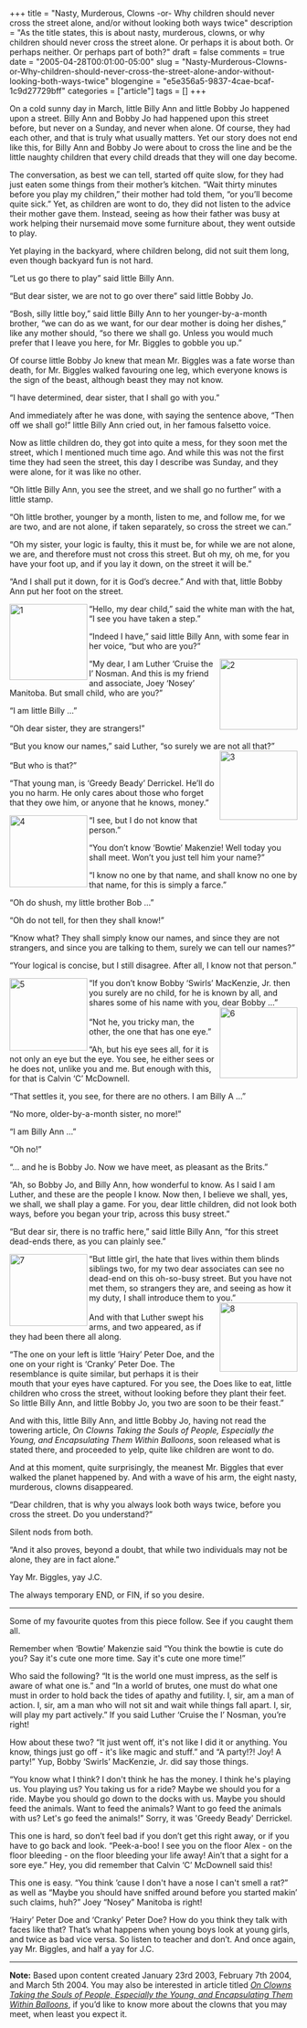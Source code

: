 +++
title = "Nasty, Murderous, Clowns -or- Why children should never cross the street alone, and/or without looking both ways twice"
description = "As the title states, this is about nasty, murderous, clowns, or why children should never cross the street alone. Or perhaps it is about both. Or perhaps neither. Or perhaps part of both?"
draft = false
comments = true
date = "2005-04-28T00:01:00-05:00"
slug = "Nasty-Murderous-Clowns-or-Why-children-should-never-cross-the-street-alone-andor-without-looking-both-ways-twice"
blogengine = "e5e356a5-9837-4cae-bcaf-1c9d27729bff"
categories = ["article"]
tags = []
+++

<p>
On a cold sunny day in March, little Billy Ann and little Bobby Jo happened upon a street. Billy Ann and Bobby Jo had happened upon this street before, but never on a Sunday, and never when alone. Of course, they had each other, and that is truly what usually matters. Yet our story does not end like this, for Billy Ann and Bobby Jo were about to cross the line and be the little naughty children that every child dreads that they will one day become.
</p>
<!--more-->
<p>
The conversation, as best we can tell, started off quite slow, for they had just eaten some things from their mother&rsquo;s kitchen. &ldquo;Wait thirty minutes before you play my children,&rdquo; their mother had told them, &ldquo;or you&rsquo;ll become quite sick.&rdquo; Yet, as children are wont to do, they did not listen to the advice their mother gave them. Instead, seeing as how their father was busy at work helping their nursemaid move some furniture about, they went outside to play.
</p>
<p>
Yet playing in the backyard, where children belong, did not suit them long, even though backyard fun is not hard.
</p>
<p>
&ldquo;Let us go there to play&rdquo; said little Billy Ann.
</p>
<p>
&ldquo;But dear sister, we are not to go over there&rdquo; said little Bobby Jo.
</p>
<p>
&ldquo;Bosh, silly little boy,&rdquo; said little Billy Ann to her younger-by-a-month brother, &ldquo;we can do as we want, for our dear mother is doing her dishes,&rdquo; like any mother should, &ldquo;so there we shall go. Unless you would much prefer that I leave you here, for Mr. Biggles to gobble you up.&rdquo;
</p>
<p>
Of course little Bobby Jo knew that mean Mr. Biggles was a fate worse than death, for Mr. Biggles walked favouring one leg, which everyone knows is the sign of the beast, although beast they may not know.
</p>
<p>
&ldquo;I have determined, dear sister, that I shall go with you.&rdquo;
</p>
<p>
And immediately after he was done, with saying the sentence above, &ldquo;Then off we shall go!&rdquo; little Billy Ann cried out, in her famous falsetto voice.
</p>
<p>
Now as little children do, they got into quite a mess, for they soon met the street, which I mentioned much time ago. And while this was not the first time they had seen the street, this day I describe was Sunday, and they were alone, for it was like no other.
</p>
<p>
&ldquo;Oh little Billy Ann, you see the street, and we shall go no further&rdquo; with a little stamp.
</p>
<p>
&ldquo;Oh little brother, younger by a month, listen to me, and follow me, for we are two, and are not alone, if taken separately, so cross the street we can.&rdquo;
</p>
<p>
&ldquo;Oh my sister, your logic is faulty, this it must be, for while we are not alone, we are, and therefore must not cross this street. But oh my, oh me, for you have your foot up, and if you lay it down, on the street it will be.&rdquo;
</p>
<p>
&ldquo;And I shall put it down, for it is God&rsquo;s decree.&rdquo; And with that, little Bobby Ann put her foot on the street.
</p>
<p>
<img style="width: 136px; height: 133px" src="http://strivinglife.com/files/images/254_clip_image002.jpg" alt="1" align="left" /> &ldquo;Hello, my dear child,&rdquo; said the white man with the hat, &ldquo;I see you have taken a step.&rdquo;
</p>
<p>
&ldquo;Indeed I have,&rdquo; said little Billy Ann, with some fear in her voice, &ldquo;but who are you?&rdquo;
</p>
<p>
<img src="http://strivinglife.com/files/images/254_clip_image004.jpg" alt="2" width="136" height="124" align="right" />&ldquo;My dear, I am Luther &lsquo;Cruise the I&rsquo; Nosman. And this is my friend and associate, Joey &lsquo;Nosey&rsquo; Manitoba. But small child, who are you?&rdquo;
</p>
<p>
&ldquo;I am little Billy &hellip;&rdquo;
</p>
<p>
&ldquo;Oh dear sister, they are strangers!&rdquo;
</p>
<p>
&ldquo;But you know our names,&rdquo; said Luther, &ldquo;so surely we are not all that?&rdquo;<br />
<img src="http://strivinglife.com/files/images/254_clip_image006.jpg" alt="3" width="136" height="121" align="right" /><br />
&ldquo;But who is that?&rdquo;
</p>
<p>
&ldquo;That young man, is &lsquo;Greedy Beady&rsquo; Derrickel. He&rsquo;ll do you no harm. He only cares about those who forget that they owe him, or anyone that he knows, money.&rdquo;
</p>
<p>
<img src="http://strivinglife.com/files/images/254_clip_image008.jpg" alt="4" width="136" height="126" align="left" />&ldquo;I see, but I do not know that person.&rdquo;
</p>
<p>
&ldquo;You don&rsquo;t know &lsquo;Bowtie&rsquo; Makenzie! Well today you shall meet. Won&rsquo;t you just tell him your name?&rdquo;
</p>
<p>
&ldquo;I know no one by that name, and shall know no one by that name, for this is simply a farce.&rdquo;
</p>
<p>
&ldquo;Oh do shush, my little brother Bob &hellip;&rdquo;
</p>
<p>
&ldquo;Oh do not tell, for then they shall know!&rdquo;
</p>
<p>
&ldquo;Know what? They shall simply know our names, and since they are not strangers, and since you are talking to them, surely we can tell our names?&rdquo;
</p>
<p>
&ldquo;Your logical is concise, but I still disagree. After all, I know not that person.&rdquo;
</p>
<p>
<img src="http://strivinglife.com/files/images/254_clip_image010.jpg" alt="5" width="136" height="127" align="left" /> &ldquo;If you don&rsquo;t know Bobby &lsquo;Swirls&rsquo; MacKenzie, Jr. then you surely are no child, for he is known by all, and shares some of his name with you, dear Bobby &hellip;&rdquo;<br />
<img src="http://strivinglife.com/files/images/254_clip_image012.jpg" alt="6" width="136" height="124" align="right" /><br />
&ldquo;Not he, you tricky man, the other, the one that has one eye.&rdquo;
</p>
<p>
&ldquo;Ah, but his eye sees all, for it is not only an eye but the eye. You see, he either sees or he does not, unlike you and me. But enough with this, for that is Calvin &lsquo;C&rsquo; McDownell.
</p>
<p>
&ldquo;That settles it, you see, for there are no others. I am Billy A &hellip;&rdquo;
</p>
<p>
&ldquo;No more, older-by-a-month sister, no more!&rdquo;
</p>
<p>
&ldquo;I am Billy Ann &hellip;&rdquo;
</p>
<p>
&ldquo;Oh no!&rdquo;
</p>
<p>
&ldquo;&hellip; and he is Bobby Jo. Now we have meet, as pleasant as the Brits.&rdquo;
</p>
<p>
&ldquo;Ah, so Bobby Jo, and Billy Ann, how wonderful to know. As I said I am Luther, and these are the people I know. Now then, I believe we shall, yes, we shall, we shall play a game. For you, dear little children, did not look both ways, before you began your trip, across this busy street.&rdquo;
</p>
<p>
&ldquo;But dear sir, there is no traffic here,&rdquo; said little Billy Ann, &ldquo;for this street dead-ends there, as you can plainly see.&rdquo;
</p>
<p>
<img src="http://strivinglife.com/files/images/254_clip_image014.jpg" alt="7" width="136" height="126" align="left" />&ldquo;But little girl, the hate that lives within them blinds siblings two, for my two dear associates can see no dead-end on this oh-so-busy street. But you have not met them, so strangers they are, and seeing as how it my duty, I shall introduce them to you.&rdquo;<br />
<img src="http://strivinglife.com/files/images/254_clip_image016.jpg" alt="8" title="8" width="136" height="121" align="right" /><br />
And with that Luther swept his arms, and two appeared, as if they had been there all along.
</p>
<p>
&ldquo;The one on your left is little &lsquo;Hairy&rsquo; Peter Doe, and the one on your right is &lsquo;Cranky&rsquo; Peter Doe. The resemblance is quite similar, but perhaps it is their mouth that your eyes have captured. For you see, the Does like to eat, little children who cross the street, without looking before they plant their feet. So little Billy Ann, and little Bobby Jo, you two are soon to be their feast.&rdquo;
</p>
<p>
And with this, little Billy Ann, and little Bobby Jo, having not read the towering article, <em>On Clowns Taking the Souls of People, Especially the Young, and Encapsulating Them Within Balloons</em>, soon released what is stated there, and proceeded to yelp, quite like children are wont to do.
</p>
<p>
And at this moment, quite surprisingly, the meanest Mr. Biggles that ever walked the planet happened by. And with a wave of his arm, the eight nasty, murderous, clowns disappeared.
</p>
<p>
&ldquo;Dear children, that is why you always look both ways twice, before you cross the street. Do you understand?&rdquo;
</p>
<p>
Silent nods from both.
</p>
<p>
&ldquo;And it also proves, beyond a doubt, that while two individuals may not be alone, they are in fact alone.&rdquo;
</p>
<p>
Yay Mr. Biggles, yay J.C.
</p>
<p>
The always temporary END, or FIN, if so you desire.
</p>
<hr />
<p>
Some of my favourite quotes from this piece follow. See if you caught them all.
</p>
<p>
Remember when &lsquo;Bowtie&rsquo; Makenzie said &ldquo;You think the bowtie is cute do you? Say it&#39;s cute one more time. Say it&#39;s cute one more time!&rdquo;
</p>
<p>
Who said the following? &ldquo;It is the world one must impress, as the self is aware of what one is.&rdquo; and &ldquo;In a world of brutes, one must do what one must in order to hold back the tides of apathy and futility. I, sir, am a man of action. I, sir, am a man who will not sit and wait while things fall apart. I, sir, will play my part actively.&rdquo; If you said Luther &lsquo;Cruise the I&rsquo; Nosman, you&rsquo;re right!
</p>
<p>
How about these two? &ldquo;It just went off, it&#39;s not like I did it or anything. You know, things just go off - it&#39;s like magic and stuff.&rdquo; and &ldquo;A party!?! Joy! A party!&rdquo; Yup, Bobby &lsquo;Swirls&rsquo; MacKenzie, Jr. did say those things.
</p>
<p>
&ldquo;You know what I think? I don&#39;t think he has the money. I think he&#39;s playing us. You playing us? You taking us for a ride? Maybe we should you for a ride. Maybe you should go down to the docks with us. Maybe you should feed the animals. Want to feed the animals? Want to go feed the animals with us? Let&#39;s go feed the animals!&rdquo; Sorry, it was &#39;Greedy Beady&#39; Derrickel.
</p>
<p>
This one is hard, so don&rsquo;t feel bad if you don&rsquo;t get this right away, or if you have to go back and look. &ldquo;Peek-a-boo! I see you on the floor Alex - on the floor bleeding - on the floor bleeding your life away! Ain&rsquo;t that a sight for a sore eye.&rdquo; Hey, you did remember that Calvin &lsquo;C&rsquo; McDownell said this!
</p>
<p>
This one is easy. &ldquo;You think &rsquo;cause I don&#39;t have a nose I can&#39;t smell a rat?&rdquo; as well as &ldquo;Maybe you should have sniffed around before you started makin&rsquo; such claims, huh?&rdquo; Joey &ldquo;Nosey&rdquo; Manitoba is right!
</p>
<p>
&lsquo;Hairy&rsquo; Peter Doe and &lsquo;Cranky&rsquo; Peter Doe? How do you think they talk with faces like that? That&rsquo;s what happens when young boys look at young girls, and twice as bad vice versa. So listen to teacher and don&rsquo;t. And once again, yay Mr. Biggles, and half a yay for J.C.
</p>
<hr />
<p>
<strong>Note:</strong> Based upon content created January 23rd 2003, February 7th 2004, and March 5th 2004.  You may also be interested in article titled <cite><a href="/words/post/On-Clowns-Taking-the-Souls-of-People-Especially-the-Young-and-Encapsulating-Them-Within-Balloons.aspx">On Clowns Taking the Souls of People, Especially the Young, and Encapsulating Them Within Balloons</a></cite>, if you&rsquo;d like to know more about the clowns that you may meet, when least you expect it.
</p>

